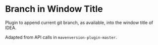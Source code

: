 # Branch in Window Title 

Plugin to append current git branch, as available, into the window title of IDEA.

Adapted from API calls in `mavenversion-plugin-master`.
